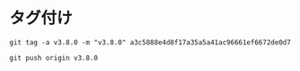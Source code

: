 # タグ付け

```
git tag -a v3.8.0 -m "v3.8.0" a3c5888e4d8f17a35a5a41ac96661ef6672de0d7
```

```
git push origin v3.8.0
```
